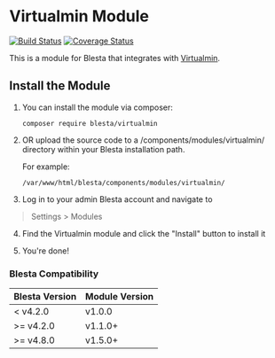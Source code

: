 # Virtualmin Module

[![Build Status](https://travis-ci.org/blesta/module-virtualmin.svg?branch=master)](https://travis-ci.org/blesta/module-virtualmin) [![Coverage Status](https://coveralls.io/repos/github/blesta/module-virtualmin/badge.svg?branch=master)](https://coveralls.io/github/blesta/module-virtualmin?branch=master)

This is a module for Blesta that integrates with [Virtualmin](https://www.virtualmin.com/).

## Install the Module

1. You can install the module via composer:

    ```
    composer require blesta/virtualmin
    ```

2. OR upload the source code to a /components/modules/virtualmin/ directory within
your Blesta installation path.

    For example:

    ```
    /var/www/html/blesta/components/modules/virtualmin/
    ```

3. Log in to your admin Blesta account and navigate to
> Settings > Modules

4. Find the Virtualmin module and click the "Install" button to install it

5. You're done!

### Blesta Compatibility

|Blesta Version|Module Version|
|--------------|--------------|
|< v4.2.0|v1.0.0|
|>= v4.2.0|v1.1.0+|
|>= v4.8.0|v1.5.0+|
